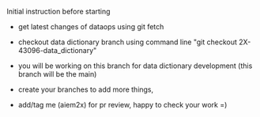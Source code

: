 Initial instruction before starting

- get latest changes of dataops using git fetch

- checkout data dictionary branch using command line "git checkout 2X-43096-data_dictionary"
- you will be working on this branch for data dictionary development (this branch will be the main)

- create your branches to add more things, 

- add/tag me (aiem2x) for pr review, happy to check your work =)